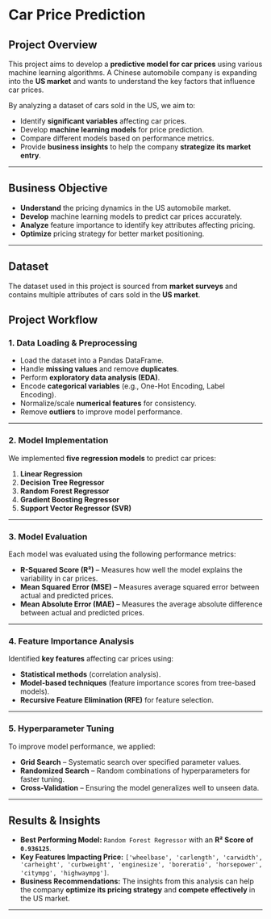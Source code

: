 # Car Price Prediction  

##  Project Overview  
This project aims to develop a **predictive model for car prices** using various machine learning algorithms. A Chinese automobile company is expanding into the **US market** and wants to understand the key factors that influence car prices.  

By analyzing a dataset of cars sold in the US, we aim to:  

-  Identify **significant variables** affecting car prices.  
-  Develop **machine learning models** for price prediction.  
-  Compare different models based on performance metrics.  
-  Provide **business insights** to help the company **strategize its market entry**.  

---

##  Business Objective  
- **Understand** the pricing dynamics in the US automobile market.  
- **Develop** machine learning models to predict car prices accurately.  
- **Analyze** feature importance to identify key attributes affecting pricing.  
- **Optimize** pricing strategy for better market positioning.  

---

##  Dataset  
The dataset used in this project is sourced from **market surveys** and contains multiple attributes of cars sold in the **US market**.  

##  Project Workflow  

### **1. Data Loading & Preprocessing**  
- Load the dataset into a Pandas DataFrame.  
- Handle **missing values** and remove **duplicates**.  
- Perform **exploratory data analysis (EDA)**.  
- Encode **categorical variables** (e.g., One-Hot Encoding, Label Encoding).  
- Normalize/scale **numerical features** for consistency.  
- Remove **outliers** to improve model performance.  

---

### **2. Model Implementation**  
We implemented **five regression models** to predict car prices:  

1.  **Linear Regression**  
2.  **Decision Tree Regressor**  
3.  **Random Forest Regressor**  
4.  **Gradient Boosting Regressor**  
5.  **Support Vector Regressor (SVR)**  

---

### **3. Model Evaluation**  
Each model was evaluated using the following performance metrics:  

 - **R-Squared Score (R²)** – Measures how well the model explains the variability in car prices.  
 - **Mean Squared Error (MSE)** – Measures average squared error between actual and predicted prices.  
 - **Mean Absolute Error (MAE)** – Measures the average absolute difference between actual and predicted prices.  

---

### **4. Feature Importance Analysis**  
 Identified **key features** affecting car prices using:  
 - **Statistical methods** (correlation analysis).  
 - **Model-based techniques** (feature importance scores from tree-based models).  
 - **Recursive Feature Elimination (RFE)** for feature selection.  

---

### **5. Hyperparameter Tuning**  
 To improve model performance, we applied:  
 - **Grid Search** – Systematic search over specified parameter values.  
 - **Randomized Search** – Random combinations of hyperparameters for faster tuning.  
 - **Cross-Validation** – Ensuring the model generalizes well to unseen data.  

---

##  Results & Insights  
 - **Best Performing Model:** `Random Forest Regressor` with an **R² Score of `0.936125`**.  
 - **Key Features Impacting Price:** `['wheelbase', 'carlength', 'carwidth', 'carheight', 'curbweight',
       'enginesize', 'boreratio', 'horsepower', 'citympg', 'highwaympg']`.  
 - **Business Recommendations:** The insights from this analysis can help the company **optimize its pricing strategy** and **compete effectively** in the US market.  

---

